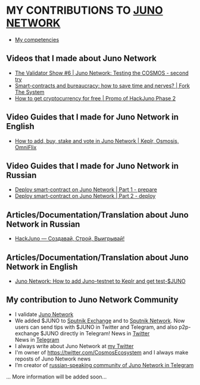 # MY CONTRIBUTIONS TO [JUNO NETWORK](https://junochain.com/)

- [My competencies](https://github.com/Antropocosmist/my_competencies)

## Videos that I made about Juno Network

- [The Validator Show #6 | Juno Network: Testing the COSMOS - second try](https://youtu.be/Dyi3Ew_YPS4)
- [Smart-contracts and bureaucracy: how to save time and nerves? | Fork The System](https://youtu.be/ucCIx_AsbRs)
- [How to get cryptocurrency for free | Promo of HackJuno Phase 2](https://youtu.be/4q6GpcctvcU)

## Video Guides that I made for Juno Network in English

- [How to add, buy, stake and vote in Juno Network | Keplr, Osmosis, OmniFlix](https://youtu.be/Z-M8pBSVks0)

## Video Guides that I made for Juno Network in Russian

- [Deploy smart-contract on Juno Network | Part 1 - prepare](https://youtu.be/xjGj8PIkrKU)
- [Deploy smart-contract on Juno Network | Part 2 - deploy](https://youtu.be/SuPByXkjbKk)

## Articles/Documentation/Translation about Juno Network in Russian

- [HackJuno — Cоздавай, Cтрой, Выигрывай!](https://antropocosmist.medium.com/hackjuno-ru-42e53ec0cc78)

## Articles/Documentation/Translation about Juno Network in English

- [Juno Network: How to add Juno-testnet to Keplr and get test-$JUNO](https://antropocosmist.medium.com/juno-testnet-guide-6269baa3fc05)

## My contribution to Juno Network Community

- I validate [Juno Network](https://www.mintscan.io/juno/validators/junovaloper1e8238v24qccht9mqc2w0r4luq462yxttjzn7qt)
- We added $JUNO to [Sputnik Exchange](https://sputnik.exchange/) and to [Sputnik Network](https://t.me/SputnikNetworkBot). Now users can send tips with $JUNO in Twitter and Telegram, and also p2p-exchange $JUNO directly in Telegram! 
News in [Twitter](https://twitter.com/SputnikNetwork/status/1445420421172678657) <br />
News in [Telegram](https://t.me/SputnikDish/116) <br />
- I always write about Juno Network at [my Twitter](https://twitter.com/ponimajushij)
- I'm owner of https://twitter.com/CosmosEcosystem and I always make reposts of Juno Network news
- I’m creator of [russian-speaking community of Juno Network in Telegram](https://t.me/juno_ru)

... More information will be added soon...
